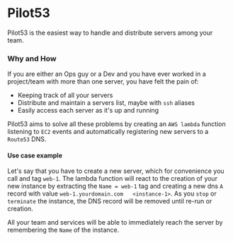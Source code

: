 # Pilot53

Pilot53 is the easiest way to handle and distribute servers among your team.

### Why and How

If you are either an Ops guy or a Dev and you have ever worked in a project/team with more than one server, you have felt the pain of:
- Keeping track of all your servers
- Distribute and maintain a servers list, maybe with `ssh` aliases
- Easily access each server as it's up and running

Pilot53 aims to solve all these problems by creating an `AWS lambda` function listening to `EC2` events and automatically registering new servers to a `Route53` DNS.

#### Use case example

Let's say that you have to create a new server, which for convenience you call and tag `web-1`. The lambda function will react to the creation of your new instance by extracting the `Name = web-1` tag and creating a new dns `A` record with value `web-1.yourdomain.com   <instance-1>`. As you `stop` or `terminate` the instance, the DNS record will be removed until re-run or creation.

All your team and services will be able to immediately reach the server by remembering the `Name` of the instance.

